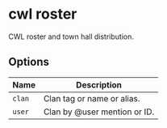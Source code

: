 # cwl roster

CWL roster and town hall distribution.

## Options

| Name   | Description                  |
| ------ | ---------------------------- |
| `clan` | Clan tag or name or alias.   |
| `user` | Clan by @user mention or ID. |
